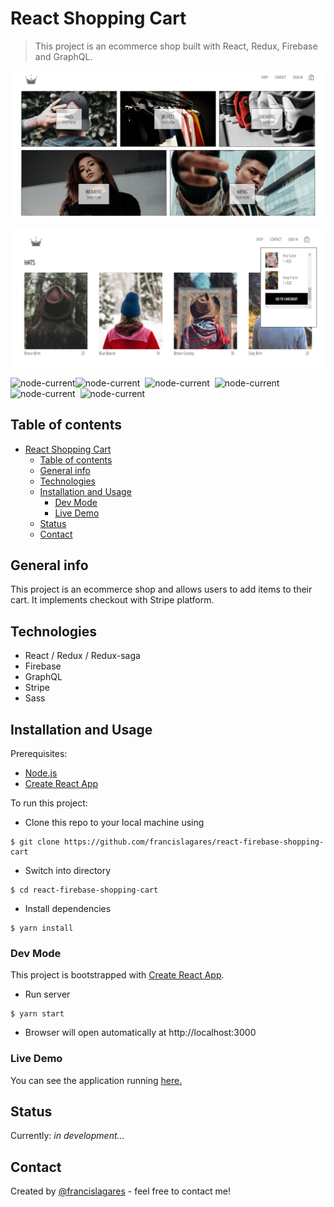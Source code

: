 # React Shopping Cart

> This project is an ecommerce shop built with React, Redux, Firebase and GraphQL.

![Example screenshot](./src/assets/readme/readme-preview-directory.png)

![Example screenshot](./src/assets/readme/readme-preview-collection.png)


![node-current](https://img.shields.io/badge/built%20with-React-0BD8FF.svg?style=for-the-badge&labelColor=080804)![node-current](https://img.shields.io/badge/Redux%20-6E50B5.svg?style=for-the-badge&labelColor=080804) &nbsp;![node-current](https://img.shields.io/badge/Database-Firebase-FCCA3F.svg?style=for-the-badge&labelColor=080804) &nbsp;![node-current](https://img.shields.io/badge/styled%20with-css3-5dbcd2.svg?style=for-the-badge&labelColor=080804)![node-current](https://img.shields.io/badge/scss-cb649b.svg?style=for-the-badge&labelColor=080804) &nbsp;![node-current](https://img.shields.io/badge/markup-html5-eb6434.svg?style=for-the-badge&labelColor=080804) &nbsp;

## Table of contents

- [React Shopping Cart](#react-shopping-cart)
  - [Table of contents](#table-of-contents)
  - [General info](#general-info)
  - [Technologies](#technologies)
  - [Installation and Usage](#installation-and-usage)
    - [Dev Mode](#dev-mode)
    - [Live Demo](#live-demo)
  - [Status](#status)
  - [Contact](#contact)

## General info

This project is an ecommerce shop and allows users to add items to their cart. It implements checkout with Stripe platform. 


## Technologies

- React / Redux / Redux-saga
- Firebase
- GraphQL
- Stripe
- Sass

## Installation and Usage

Prerequisites: 

- [Node.js](https://nodejs.org/en/)
- [Create React App](https://create-react-app.dev/)

To run this project:

- Clone this repo to your local machine using

```shell
$ git clone https://github.com/francislagares/react-firebase-shopping-cart
```

- Switch into directory

```shell
$ cd react-firebase-shopping-cart
```

- Install dependencies

```shell
$ yarn install
```

### Dev Mode

This project is bootstrapped with [Create React App](https://facebook.github.io/create-react-app/docs/getting-started).


- Run server

```shell
$ yarn start
```

- Browser will open automatically at http://localhost:3000

### Live Demo

You can see the application running
[here.](https://crwm-shop.herokuapp.com/)

## Status

Currently: _in development..._

## Contact

Created by [@francislagares](https://www.linkedin.com/in/francislagares/) - feel free to contact me!